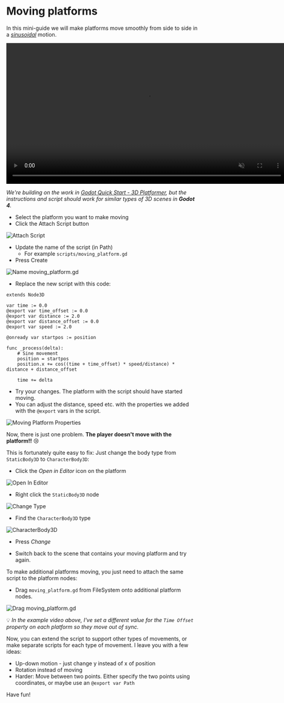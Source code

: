 # Moving platforms

In this mini-guide we will make platforms move smoothly from side to side in a [_sinusoidal_](https://en.wikipedia.org/wiki/Sine_wave) motion.

<p><video muted controls width="740px"><source src="res/moving_platforms/example.mp4" type="video/mp4"></video></p>

 *We're building on the work in [Godot Quick Start - 3D Platformer](index.md), but the instructions and script should work for similar types of 3D scenes in **Godot 4**.*

* Select the platform you want to make moving
* Click the Attach Script button

![Attach Script](res/moving_platforms/attach_script.png)

* Update the name of the script (in Path)
  * For example `scripts/moving_platform.gd`
* Press Create

![Name moving_platform.gd](res/moving_platforms/script_name.png)

* Replace the new script with this code:

```gdscript
extends Node3D

var time := 0.0
@export var time_offset := 0.0
@export var distance := 2.0
@export var distance_offset := 0.0
@export var speed := 2.0

@onready var startpos := position

func _process(delta):
	# Sine movement
	position = startpos
	position.x += cos((time + time_offset) * speed/distance) * distance + distance_offset

	time += delta
```

* Try your changes. The platform with the script should have started moving.
* You can adjust the distance, speed etc. with the properties we added with the `@export` vars in the script.

![Moving Platform Properties](res/moving_platforms/properties.png)

Now, there is just one problem. **The player doesn't move with the platform!!** 😢

This is fortunately quite easy to fix: Just change the body type from `StaticBody3D` to `CharacterBody3D`:

* Click the *Open in Editor* icon on the platform

![Open In Editor](res/moving_platforms/open_in_editor.png)

* Right click the `StaticBody3D` node

![Change Type](res/moving_platforms/change_body_type.png)

* Find the `CharacterBody3D` type

![CharacterBody3D](res/moving_platforms/characterbody3d.png)

* Press *Change*

* Switch back to the scene that contains your moving platform and try again.

To make additional platforms moving, you just need to attach the same script to the platform nodes:

* Drag `moving_platform.gd` from FileSystem onto additional platform nodes.

![Drag moving_platform.gd](res/moving_platforms/drag_script.png)

💡 _In the example video above, I've set a different value for the `Time Offset` property on each platform so they move out of sync._

Now, you can extend the script to support other types of movements, or make separate scripts for each type of movement. I leave you with a few ideas:

* Up-down motion - just change y instead of x of position
* Rotation instead of moving
* Harder: Move between two points. Either specify the two points using coordinates, or maybe use an `@export var Path`

Have fun!
